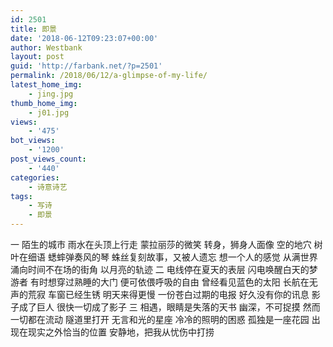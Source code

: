 ```yaml
---
id: 2501
title: 即景
date: '2018-06-12T09:23:07+00:00'
author: Westbank
layout: post
guid: 'http://farbank.net/?p=2501'
permalink: /2018/06/12/a-glimpse-of-my-life/
latest_home_img:
    - jing.jpg
thumb_home_img:
    - j01.jpg
views:
    - '475'
bot_views:
    - '1200'
post_views_count:
    - '440'
categories:
    - 诗意诗艺
tags:
    - 写诗
    - 即景
---
```


一 陌生的城市 雨水在头顶上行走 蒙拉丽莎的微笑 转身，狮身人面像 空的地穴 树叶在细语 蟋蟀弹奏风的琴 蛛丝复刻故事，又被人遗忘 想一个人的感觉 从满世界涌向时间不在场的街角 以月亮的轨迹 二 电线停在夏天的表层 闪电唤醒白天的梦游者 有时想穿过熟睡的大门 便可依偎呼吸的自由 曾经看见蓝色的太阳 长航在无声的荒寂 车窗已经生锈 明天来得更慢 一份苍白过期的电报 好久没有你的讯息 影子成了巨人 很快一切成了影子 三 相遇，眼睛是失落的天书 幽深，不可捉摸 然而一切都在流动 隧道里打开 无言和光的星座 冷冷的照明的困惑 孤独是一座花园 出现在现实之外恰当的位置 安静地，把我从忧伤中打捞